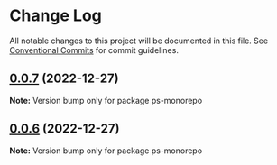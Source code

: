 # Change Log

All notable changes to this project will be documented in this file.
See [Conventional Commits](https://conventionalcommits.org) for commit guidelines.

## [0.0.7](https://github.com/paulshorey/monorepo/compare/v0.0.6...v0.0.7) (2022-12-27)

**Note:** Version bump only for package ps-monorepo





## [0.0.6](https://github.com/paulshorey/monorepo/compare/v0.0.4...v0.0.6) (2022-12-27)

**Note:** Version bump only for package ps-monorepo

